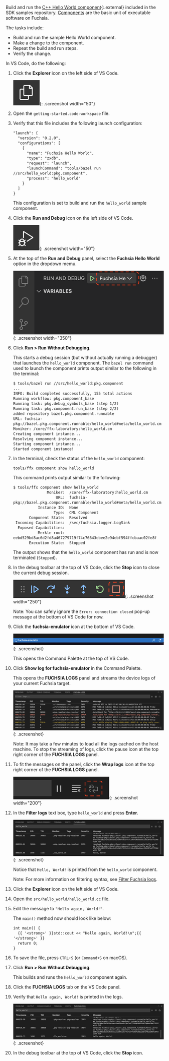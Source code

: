 Build and run the [C++ Hello World component][hello-world-component]{:.external}
included in the SDK samples repository. [Components][fuchsia-component] are the
basic unit of executable software on Fuchsia.

The tasks include:

- Build and run the sample Hello World component.
- Make a change to the component.
- Repeat the build and run steps.
- Verify the change.

In VS Code, do the following:

1. Click the **Explorer** icon on the left side of VS Code.

   ![Explorer](/get-started/sdk/images/get-started-vscode-explorer-icon.png "The Explorer icon in VS Code"){: .screenshot width="50"}

1. Open the `getting-started.code-workspace` file.

1. Verify that this file includes the following launch configuration:

   ```none {:.devsite-disable-click-to-copy}
   "launch": {
     "version": "0.2.0",
     "configurations": [
       {
         "name": "Fuchsia Hello World",
         "type": "zxdb",
         "request": "launch",
         "launchCommand": "tools/bazel run //src/hello_world:pkg.component",
         "process": "hello_world"
       }
     ]
   }
   ```

   This configuration is set to build and run the `hello_world` sample
   component.

1. Click the **Run and Debug** icon on the left side of VS Code.

   ![Run and Debug](/get-started/sdk/images/get-started-vscode-run-and-debug-icon-01.png "The Run and Debug icon in VS Code"){: .screenshot width="50"}

1. At the top of the **Run and Debug** panel, select the **Fuchsia Hello World**
   option in the dropdown memu.

   ![Run and Debug dropdown](/get-started/sdk/images/get-started-vscode-run-and-debug-dropdown.png "The dropdown menu in the Run and Drop panel of VS Code"){: .screenshot width="350"}

1. Click **Run > Run Without Debugging**.

   This starts a debug session (but without actually running a debugger)
   that launches the `hello_world` component. The `bazel run` command used to
   launch the component prints output similar to the following in the terminal:

   ```none {:.devsite-disable-click-to-copy}
   $ tools/bazel run //src/hello_world:pkg.component
   ...
   INFO: Build completed successfully, 155 total actions
   Running workflow: pkg.component_base
   Running task: pkg.debug_symbols_base (step 1/2)
   Running task: pkg.component.run_base (step 2/2)
   added repository bazel.pkg.component.runnable
   URL: fuchsia-pkg://bazel.pkg.component.runnable/hello_world#meta/hello_world.cm
   Moniker: /core/ffx-laboratory:hello_world.cm
   Creating component instance...
   Resolving component instance...
   Starting component instance...
   Started component instance!
   ```

1. In the terminal, check the status of the `hello_world` component:

   ```posix-terminal
   tools/ffx component show hello_world
   ```

   This command prints output similar to the following:

   ```none {:.devsite-disable-click-to-copy}
   $ tools/ffx component show hello_world
                  Moniker:  /core/ffx-laboratory:hello_world.cm
                      URL:  fuchsia-pkg://bazel.pkg.component.runnable/hello_world#meta/hello_world.cm
              Instance ID:  None
                     Type:  CML Component
          Component State:  Resolved
    Incoming Capabilities:  /svc/fuchsia.logger.LogSink
     Exposed Capabilities:
              Merkle root:  eebd529bd8ac6d2fd8a467279719f74c76643ebee2e94ebf594ffcbaac02fe8f
          Execution State:  Stopped
   ```

   The output shows that the `hello_world` component has run and is now
   terminated (`Stopped`).

1. In the debug toolbar at the top of VS Code, click the **Stop** icon
   to close the current debug session.

   ![Debug stop](/get-started/sdk/images/get-started-vscode-debug-stop-icon.png "The Stop icon in VS Code"){: .screenshot width="250"}

   Note: You can safely ignore the `Error: connection closed` pop-up message
   at the bottom of VS Code for now.

1. Click the **fuchsia-emulator** icon at the bottom of VS Code.

   ![Connected](/get-started/sdk/images/get-started-vscode-connected-to-fuchsia-emulator.png "The fuchsia-emualtor icon at the bottom of VS Code"){: .screenshot}

   This opens the Command Palette at the top of VS Code.

1. Click **Show log for fuchsia-emulator** in the Command Palette.

   This opens the **FUCHSIA LOGS** panel and streams the device logs of
   your current Fuchsia target.

   ![Fuchsia logs](/get-started/sdk/images/get-started-vscode-fuchsia-logs-panel.png "The Fuchsia logs panel in VS Code"){: .screenshot}

   Note: It may take a few minutes to load all the logs cached on the host
   machine. To stop the streaming of logs, click the
   <span class="material-icons">pause</span> icon at the top right corner of
   the **FUCHSIA LOGS** panel.

1. To fit the messages on the panel, click the **Wrap logs** icon
   at the top right corner of the **FUCHSIA LOGS** panel.

   ![Fuchsia logs](/get-started/sdk/images/get-started-vscode-wrap-logs-icon.png "The Wrap logs icon in VS Code"){: .screenshot width="200"}

1. In the **Filter logs** text box, type `hello_world` and
   press **Enter**.

   ![Hello World](/get-started/sdk/images/get-started-vscode-hello-world.png "Hello, World! shown in the Fuchsia logs panel of VS Code"){: .screenshot}

   Notice that `Hello, World!` is printed from the `hello_world` component.

   Note: For more information on filtering syntax, see
   [Filter Fuchsia logs][filter-vscode-logs].

1. Click the **Explorer** icon on the left side of VS Code.

1. Open the `src/hello_world/hello_world.cc` file.

1. Edit the message to `"Hello again, World!"`.

   The `main()` method now should look like below:

   ```none {:.devsite-disable-click-to-copy}
   int main() {
     {{ '<strong>' }}std::cout << "Hello again, World!\n";{{ '</strong>' }}
     return 0;
   }
   ```

1. To save the file, press `CTRL+S` (or `Command+S` on macOS).

1. Click **Run > Run Without Debugging**.

   This builds and runs the `hello_world` component again.

1. Click the **FUCHSIA LOGS** tab on the VS Code panel.

1. Verify that `Hello again, World!` is printed in the logs.

   ![Hello again, World](/get-started/sdk/images/get-started-vscode-hello-again-world.png "Hello again, World! shown in the Fuchsia logs panel of VS Code"){: .screenshot}

1. In the debug toolbar at the top of VS Code, click the **Stop** icon.

<!-- Reference links -->

[filter-vscode-logs]: /reference/tools/editors/vscode/fuchsia-ext-using.md#filter_fuchsia_logs
[fuchsia-component]: /concepts/components/v2/README.md
[hello-world-component]: https://fuchsia.googlesource.com/sdk-samples/getting-started/+/refs/heads/main/src/hello_world/
